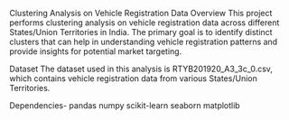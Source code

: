 Clustering Analysis on Vehicle Registration Data
Overview
This project performs clustering analysis on vehicle registration data across different States/Union Territories in India. The primary goal is to identify distinct clusters that can help in understanding vehicle registration patterns and provide insights for potential market targeting.

Dataset
The dataset used in this analysis is RTYB201920_A3_3c_0.csv, which contains vehicle registration data from various States/Union Territories.

Dependencies-
  pandas
  numpy
  scikit-learn
  seaborn
  matplotlib
